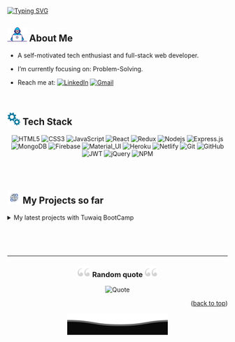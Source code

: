 <span name="top"> </span>

[![Typing SVG](https://readme-typing-svg.herokuapp.com?font=Arima+Madurai&color=%231E75AA&size=50&duration=4000&center=true&vCenter=true&width=1000&height=120&lines=Welcome+to+my+Github+Profile!;I'm+Dorrah+Alqwifel;A+Web+Devoloper)](https://git.io/typing-svg)

## <img src="https://github.com/dorrahsq/dorrahsq/blob/main/Assets/Developer.gif" width="45px"> About Me

- A self-motivated tech enthusiast and full-stack web developer.

- I’m currently focusing on: Problem-Solving.
- Reach me at: [<img align="top" alt="LinkedIn" src="https://img.shields.io/badge/-LinkedIn-196ab5.svg?logo=linkedin&logoColor=white" />](https://www.linkedin.com/in/dorrah-alqwifel/) <a href="mailto:dorrah.alqwifel@gmail.com" > <img align="top" alt="Gmail" src="https://img.shields.io/badge/-Gmail-e01919.svg?logo=gmail&logoColor=white" /> </a>

<br>

## <img src="https://github.com/dorrahsq/dorrahsq/blob/main/Assets/tools.gif" width="30px"> Tech Stack

<div align="center">
  
![HTML5](https://img.shields.io/badge/-HTML5-black?style=flat&logo=html5&logoColor=red) 
![CSS3](https://img.shields.io/badge/-CSS3-black?style=flat&logo=css3&logoColor=blue)
![JavaScript](https://img.shields.io/badge/-JavaScript-black?style=square&logo=javascript)
![React](https://img.shields.io/badge/-React-black?style=square&logo=react)
![Redux](https://img.shields.io/badge/-Redux-black?style=flat&logo=Redux)
![Nodejs](https://img.shields.io/badge/-Nodejs-black?style=flat&logo=Node.js)
![Express.js](https://img.shields.io/badge/-Express-black?style=flat&logo=express)
![MongoDB](https://img.shields.io/badge/-MongoDB-black?style=flat&logo=mongodb)
![Firebase](https://img.shields.io/badge/-Firebase-black?style=flat&logo=Firebase)
![Material_UI](https://img.shields.io/badge/-Material_UI-black?style=flat&logo=mui)
![Heroku](https://img.shields.io/badge/-Heroku-black?style=flat&logo=heroku&logoColor=d080ff)
![Netlify](https://img.shields.io/badge/-Netlify-black?style=flat&logo=netlify)
![Git](https://img.shields.io/badge/-Git-black?style=flat&logo=git)
![GitHub](https://img.shields.io/badge/-GitHub-black?style=flat&logo=github)
![JWT](https://img.shields.io/badge/-JWT-black?style=flat&logo=JSON%20web%20tokens)
![jQuery](https://img.shields.io/badge/-jQuery-black?style=flat&logo=jquery)
![NPM](https://img.shields.io/badge/-npm-black?style=flat&logo=npm)
  
</div>
<br><br>

## <img src="https://github.com/dorrahsq/dorrahsq/blob/main/Assets/website.gif" width="30px"> My Projects so far

<details>
  <summary>My latest projects with Tuwaiq BootCamp </summary>
<br>
  
  _`You can see and visit the demos easily from here 🤩🔻!`_

[![Readme Card](https://github-readme-stats.vercel.app/api/pin/?username=dorrahsq&repo=Portfolio&theme=github_dark)](https://github.com/dorrahsq/Portfolio)

</details>

<br><br><br>

---

<div align="center">
<h3> <img src="https://github.com/dorrahsq/dorrahsq/blob/main/Assets/quote.gif" width="30px"> Random quote <img src="https://github.com/dorrahsq/dorrahsq/blob/main/Assets/quote.gif" width="30px"> </h3>
  
![Quote](https://github-readme-quotes.herokuapp.com/quote?theme=prussian&animation=default&layout=samuel&font=default)

</div>
<p align="right">(<a href="#top">back to top</a>)</p>

<p align="center">
     <img src="https://github.com/dorrahsq/dorrahsq/blob/main/Assets/Bottom.svg" alt="Github Stats" />
</p>
